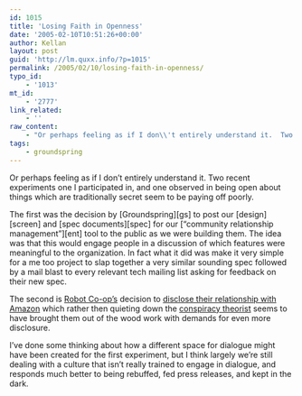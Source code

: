 ```yaml
---
id: 1015
title: 'Losing Faith in Openness'
date: '2005-02-10T10:51:26+00:00'
author: Kellan
layout: post
guid: 'http://lm.quxx.info/?p=1015'
permalink: /2005/02/10/losing-faith-in-openness/
typo_id:
    - '1013'
mt_id:
    - '2777'
link_related:
    - ''
raw_content:
    - "Or perhaps feeling as if I don\\'t entirely understand it.  Two recent experiments one I participated in, and one observed in being open about things which are traditionally secret seem to be paying off poorly.\n\nThe first was the decision by [Groundspring][gs] to post our [design][screen] and [spec documents][spec] for our [\\\"community relationship management\\\"][ent] tool to the public as we were building them.  The idea was that this would engage people in a discussion of which features were meaningful to the organization.  In fact what it did was make it very simple for a me too project to slap together a very similar sounding spec followed by a mail blast to every relevant tech mailing list asking for feedback on their new spec.\n\nThe second is [Robot Co-op\\'s](http://robotcoop.com/) decision to [disclose their relationship with Amazon](http://robotcoop.com/weblog/52/on-background) which rather then quieting down the [conspiracy theorist](http://www.salon.com/tech/feature/2005/02/08/43/) seems to have brought them out of the wood work with demands for even more disclosure.\n\nI\\'ve done some thinking about how a different space for dialogue might have been created for the first experiment, but I think largely we\\'re still dealing with a culture that isn\\'t really trained to engage in dialogue, and responds much better to being rebuffed, fed press releases, and kept in the dark.\n\n[gs]: http://groundspring.org\n[spec]: http://www.reifman.org/enterprise/efs45.htm\n[screen]: http://blog.groundspring.org/gs/2004/12/enterprise_scre.html\n[ent]: http://blog.groundspring.org/gs/2004/10/enterprise_our_.html"
tags:
    - groundspring
---
```


Or perhaps feeling as if I don’t entirely understand it. Two recent experiments one I participated in, and one observed in being open about things which are traditionally secret seem to be paying off poorly.

The first was the decision by [Groundspring][gs] to post our [design][screen] and [spec documents][spec] for our [“community relationship management”][ent] tool to the public as we were building them. The idea was that this would engage people in a discussion of which features were meaningful to the organization. In fact what it did was make it very simple for a me too project to slap together a very similar sounding spec followed by a mail blast to every relevant tech mailing list asking for feedback on their new spec.

The second is [Robot Co-op’s](http://robotcoop.com/) decision to [disclose their relationship with Amazon](http://robotcoop.com/weblog/52/on-background) which rather then quieting down the [conspiracy theorist](http://www.salon.com/tech/feature/2005/02/08/43/) seems to have brought them out of the wood work with demands for even more disclosure.

I’ve done some thinking about how a different space for dialogue might have been created for the first experiment, but I think largely we’re still dealing with a culture that isn’t really trained to engage in dialogue, and responds much better to being rebuffed, fed press releases, and kept in the dark.